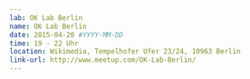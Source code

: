 ```yaml
---
lab: OK Lab Berlin
name: OK Lab Berlin
date: 2015-04-20 #YYYY-MM-DD
time: 19 - 22 Uhr
location: Wikimedia, Tempelhofer Ufer 23/24, 10963 Berlin 
link-url: http://www.meetup.com/OK-Lab-Berlin/
---
```

